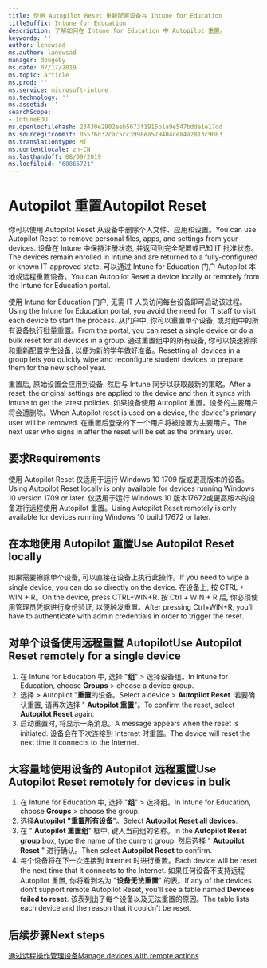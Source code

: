 ```yaml
---
title: 使用 Autopilot Reset 重新配置设备与 Intune for Education
titleSuffix: Intune for Education
description: 了解如何在 Intune for Education 中 Autopilot 重置。
keywords: ''
author: lenewsad
ms.author: lanewsad
manager: dougeby
ms.date: 07/17/2019
ms.topic: article
ms.prod: ''
ms.service: microsoft-intune
ms.technology: ''
ms.assetid: ''
searchScope:
- IntuneEDU
ms.openlocfilehash: 23430e2902eeb5673f1915b1a9e547bdde1e17dd
ms.sourcegitcommit: 05576d32cac5cc3998ea579404ce84a2813c9083
ms.translationtype: MT
ms.contentlocale: zh-CN
ms.lasthandoff: 08/09/2019
ms.locfileid: "68866721"
---
```

# <a name="autopilot-reset"></a><span data-ttu-id="0fabe-103">Autopilot 重置</span><span class="sxs-lookup"><span data-stu-id="0fabe-103">Autopilot Reset</span></span>
<span data-ttu-id="0fabe-104">你可以使用 Autopilot Reset 从设备中删除个人文件、应用和设置。</span><span class="sxs-lookup"><span data-stu-id="0fabe-104">You can use Autopilot Reset to remove personal files, apps, and settings from your devices.</span></span> <span data-ttu-id="0fabe-105">设备在 Intune 中保持注册状态, 并返回到完全配置或已知 IT 批准状态。</span><span class="sxs-lookup"><span data-stu-id="0fabe-105">The devices remain enrolled in Intune and are returned to a fully-configured or known IT-approved state.</span></span>
<span data-ttu-id="0fabe-106">可以通过 Intune for Education 门户 Autopilot 本地或远程重置设备。</span><span class="sxs-lookup"><span data-stu-id="0fabe-106">You can Autopilot Reset a device locally or remotely from the Intune for Education portal.</span></span>  

<span data-ttu-id="0fabe-107">使用 Intune for Education 门户, 无需 IT 人员访问每台设备即可启动该过程。</span><span class="sxs-lookup"><span data-stu-id="0fabe-107">Using the Intune for Education portal, you avoid the need for IT staff to visit each device to start the process.</span></span> <span data-ttu-id="0fabe-108">从门户中, 你可以重置单个设备, 或对组中的所有设备执行批量重置。</span><span class="sxs-lookup"><span data-stu-id="0fabe-108">From the portal, you can reset a single device or do a bulk reset for all devices in a group.</span></span> <span data-ttu-id="0fabe-109">通过重置组中的所有设备, 你可以快速擦除和重新配置学生设备, 以便为新的学年做好准备。</span><span class="sxs-lookup"><span data-stu-id="0fabe-109">Resetting all devices in a group lets you quickly wipe and reconfigure student devices to prepare them for the new school year.</span></span>  

<span data-ttu-id="0fabe-110">重置后, 原始设置会应用到设备, 然后与 Intune 同步以获取最新的策略。</span><span class="sxs-lookup"><span data-stu-id="0fabe-110">After a reset, the original settings are applied to the device and then it syncs with Intune to get the latest policies.</span></span> <span data-ttu-id="0fabe-111">如果设备使用 Autopilot 重置，设备的主要用户将会遭删除。</span><span class="sxs-lookup"><span data-stu-id="0fabe-111">When Autopilot reset is used on a device, the device's primary user will be removed.</span></span> <span data-ttu-id="0fabe-112">在重置后登录的下一个用户将被设置为主要用户。</span><span class="sxs-lookup"><span data-stu-id="0fabe-112">The next user who signs in after the reset will be set as the primary user.</span></span>   

## <a name="requirements"></a><span data-ttu-id="0fabe-113">要求</span><span class="sxs-lookup"><span data-stu-id="0fabe-113">Requirements</span></span>
<span data-ttu-id="0fabe-114">使用 Autopilot Reset 仅适用于运行 Windows 10 1709 版或更高版本的设备。</span><span class="sxs-lookup"><span data-stu-id="0fabe-114">Using Autopilot Reset locally is only available for devices running Windows 10 version 1709 or later.</span></span>
<span data-ttu-id="0fabe-115">仅适用于运行 Windows 10 版本17672或更高版本的设备进行远程使用 Autopilot 重置。</span><span class="sxs-lookup"><span data-stu-id="0fabe-115">Using Autopilot Reset remotely is only available for devices running Windows 10 build 17672 or later.</span></span>

## <a name="use-autopilot-reset-locally"></a><span data-ttu-id="0fabe-116">在本地使用 Autopilot 重置</span><span class="sxs-lookup"><span data-stu-id="0fabe-116">Use Autopilot Reset locally</span></span>
<span data-ttu-id="0fabe-117">如果需要擦除单个设备, 可以直接在设备上执行此操作。</span><span class="sxs-lookup"><span data-stu-id="0fabe-117">If you need to wipe a single device, you can do so directly on the device.</span></span> <span data-ttu-id="0fabe-118">在设备上, 按 CTRL + WIN + R。</span><span class="sxs-lookup"><span data-stu-id="0fabe-118">On the device, press CTRL+WIN+R.</span></span> <span data-ttu-id="0fabe-119">按 Ctrl + WIN + R 后, 你必须使用管理员凭据进行身份验证, 以便触发重置。</span><span class="sxs-lookup"><span data-stu-id="0fabe-119">After pressing Ctrl+WIN+R, you’ll have to authenticate with admin credentials in order to trigger the reset.</span></span>

## <a name="use-autopilot-reset-remotely-for-a-single-device"></a><span data-ttu-id="0fabe-120">对单个设备使用远程重置 Autopilot</span><span class="sxs-lookup"><span data-stu-id="0fabe-120">Use Autopilot Reset remotely for a single device</span></span>
1. <span data-ttu-id="0fabe-121">在 Intune for Education 中, 选择 "**组**" > 选择设备组。</span><span class="sxs-lookup"><span data-stu-id="0fabe-121">In Intune for Education, choose **Groups** > choose a device group.</span></span>
2. <span data-ttu-id="0fabe-122">选择 > Autopilot "**重置**的设备。</span><span class="sxs-lookup"><span data-stu-id="0fabe-122">Select a device > **Autopilot Reset**.</span></span> <span data-ttu-id="0fabe-123">若要确认重置, 请再次选择 " **Autopilot 重置**"。</span><span class="sxs-lookup"><span data-stu-id="0fabe-123">To confirm the reset, select **Autopilot Reset** again.</span></span>
2.  <span data-ttu-id="0fabe-124">启动重置时, 将显示一条消息。</span><span class="sxs-lookup"><span data-stu-id="0fabe-124">A message appears when the reset is initiated.</span></span> <span data-ttu-id="0fabe-125">设备会在下次连接到 Internet 时重置。</span><span class="sxs-lookup"><span data-stu-id="0fabe-125">The device will reset the next time it connects to the Internet.</span></span>  

## <a name="use-autopilot-reset-remotely-for-devices-in-bulk"></a><span data-ttu-id="0fabe-126">大容量地使用设备的 Autopilot 远程重置</span><span class="sxs-lookup"><span data-stu-id="0fabe-126">Use Autopilot Reset remotely for devices in bulk</span></span>  
1.  <span data-ttu-id="0fabe-127">在 Intune for Education 中, 选择 "**组**" > 选择组。</span><span class="sxs-lookup"><span data-stu-id="0fabe-127">In Intune for Education, choose **Groups** > choose the group.</span></span>
2. <span data-ttu-id="0fabe-128">选择**Autopilot "重置所有设备**"。</span><span class="sxs-lookup"><span data-stu-id="0fabe-128">Select **Autopilot Reset all devices**.</span></span>
2. <span data-ttu-id="0fabe-129">在 " **Autopilot 重置组**" 框中, 键入当前组的名称。</span><span class="sxs-lookup"><span data-stu-id="0fabe-129">In the **Autopilot Reset group** box, type the name of the current group.</span></span> <span data-ttu-id="0fabe-130">然后选择 " **Autopilot Reset** " 进行确认。</span><span class="sxs-lookup"><span data-stu-id="0fabe-130">Then select **Autopilot Reset** to confirm.</span></span>
3.  <span data-ttu-id="0fabe-131">每个设备将在下一次连接到 Internet 时进行重置。</span><span class="sxs-lookup"><span data-stu-id="0fabe-131">Each device will be reset the next time that it connects to the Internet.</span></span> <span data-ttu-id="0fabe-132">如果任何设备不支持远程 Autopilot 重置, 你将看到名为 "**设备无法重置**" 的表。</span><span class="sxs-lookup"><span data-stu-id="0fabe-132">If any of the devices don’t support remote Autopilot Reset, you'll see a table named **Devices failed to reset**.</span></span> <span data-ttu-id="0fabe-133">该表列出了每个设备以及无法重置的原因。</span><span class="sxs-lookup"><span data-stu-id="0fabe-133">The table lists each device and the reason that it couldn't be reset.</span></span>  

## <a name="next-steps"></a><span data-ttu-id="0fabe-134">后续步骤</span><span class="sxs-lookup"><span data-stu-id="0fabe-134">Next steps</span></span>
[<span data-ttu-id="0fabe-135">通过远程操作管理设备</span><span class="sxs-lookup"><span data-stu-id="0fabe-135">Manage devices with remote actions</span></span>](edu-device-remote-actions.md)



